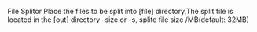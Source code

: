 File Splitor
Place the files to be split into [file] directory,The split file is located in the [out] directory
-size or -s, splite file size /MB(default: 32MB)